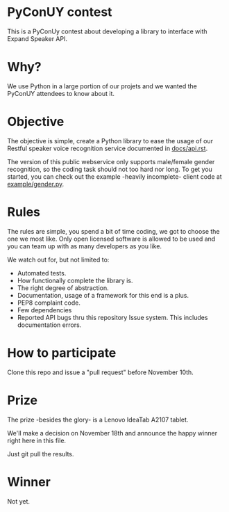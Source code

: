 PyConUY contest
===============
This is a PyConUy contest about developing a library to interface with Expand 
Speaker API.


Why?
===
We use Python in a large portion of our projets and we wanted the PyConUY
attendees to know about it. 


Objective
=========
The objective is simple, create a Python library to ease the usage of
our Restful speaker voice recognition service documented in
[docs/api.rst](docs/api.rst).

The version of this public webservice only supports male/female gender
recognition, so the coding task should not too hard nor long. 
To get you started, you can check out the example -heavily incomplete- client
code at [example/gender.py](example/gender.py).


Rules
=====
The rules are simple, you spend a bit of time coding, we got to choose the one
we most like. Only open licensed software is allowed to be used and you can
team up with as many developers as you like.

We watch out for, but not limited to:

* Automated tests.
* How functionally complete the library is.
* The right degree of abstraction.
* Documentation, usage of a framework for this end is a plus.
* PEP8 complaint code.
* Few dependencies
* Reported API bugs thru this repository Issue system. This includes
  documentation errors.


How to participate
==================
Clone this repo and issue a "pull request" before November 10th.


Prize
=====
The prize -besides the glory- is a Lenovo IdeaTab A2107 tablet.
 
We'll make a decision on November 18th and announce the happy winner
right here in this file. 

Just git pull the results. 


Winner
======
Not yet.
